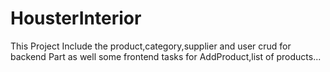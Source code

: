 # HousterInterior
This Project Include the product,category,supplier and user crud for backend Part as well some frontend tasks for AddProduct,list of products...
